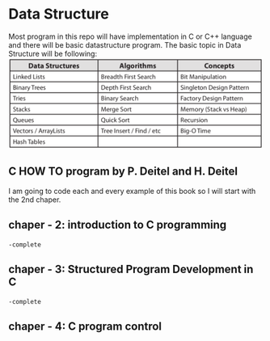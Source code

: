 Data Structure
===============

Most program in this repo will have implementation in C or C++ language and there will be basic datastructure program.
The basic topic in Data Structure will be following:
![Basic Data Structure](BasicDS.png?raw=true "Basic Data Structure")

C HOW TO program by P. Deitel and H. Deitel
-------------------------------------------
I am going to code each and every example of this book so I will start with the 2nd chaper.

chaper - 2: introduction to C programming
-----------------------------------------
    -complete

chaper - 3: Structured Program Development in C
-----------------------------------------
    -complete
chaper - 4: C program control
-----------------------------------------
